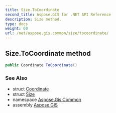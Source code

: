 ```yaml
---
title: Size.ToCoordinate
second_title: Aspose.GIS for .NET API Reference
description: Size method. 
type: docs
weight: 60
url: /net/aspose.gis.common/size/tocoordinate/
---
```

## Size.ToCoordinate method

```csharp
public Coordinate ToCoordinate()
```

### See Also

* struct [Coordinate](../../coordinate/)
* struct [Size](../)
* namespace [Aspose.Gis.Common](../../size/)
* assembly [Aspose.GIS](../../../)


